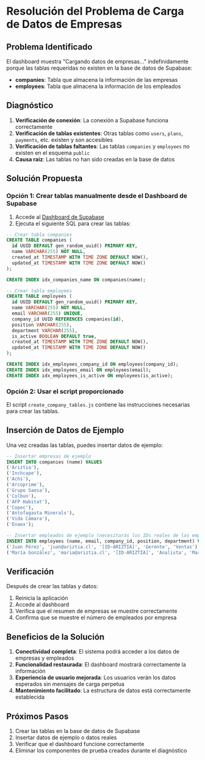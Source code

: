 # Resolución del Problema de Carga de Datos de Empresas

## Problema Identificado

El dashboard muestra "Cargando datos de empresas..." indefinidamente porque las tablas requeridas no existen en la base de datos de Supabase:

- **companies**: Tabla que almacena la información de las empresas
- **employees**: Tabla que almacena la información de los empleados

## Diagnóstico

1. **Verificación de conexión**: La conexión a Supabase funciona correctamente
2. **Verificación de tablas existentes**: Otras tablas como `users`, `plans`, `payments`, etc. existen y son accesibles
3. **Verificación de tablas faltantes**: Las tablas `companies` y `employees` no existen en el esquema `public`
4. **Causa raíz**: Las tablas no han sido creadas en la base de datos

## Solución Propuesta

### Opción 1: Crear tablas manualmente desde el Dashboard de Supabase

1. Accede al [Dashboard de Supabase](https://app.supabase.io/project/[tu-proyecto]/editor)
2. Ejecuta el siguiente SQL para crear las tablas:

```sql
-- Crear tabla companies
CREATE TABLE companies (
  id UUID DEFAULT gen_random_uuid() PRIMARY KEY,
  name VARCHAR(255) NOT NULL,
  created_at TIMESTAMP WITH TIME ZONE DEFAULT NOW(),
  updated_at TIMESTAMP WITH TIME ZONE DEFAULT NOW()
);

CREATE INDEX idx_companies_name ON companies(name);

-- Crear tabla employees
CREATE TABLE employees (
  id UUID DEFAULT gen_random_uuid() PRIMARY KEY,
  name VARCHAR(255) NOT NULL,
  email VARCHAR(255) UNIQUE,
  company_id UUID REFERENCES companies(id),
  position VARCHAR(255),
  department VARCHAR(255),
  is_active BOOLEAN DEFAULT true,
  created_at TIMESTAMP WITH TIME ZONE DEFAULT NOW(),
  updated_at TIMESTAMP WITH TIME ZONE DEFAULT NOW()
);

CREATE INDEX idx_employees_company_id ON employees(company_id);
CREATE INDEX idx_employees_email ON employees(email);
CREATE INDEX idx_employees_is_active ON employees(is_active);
```

### Opción 2: Usar el script proporcionado

El script `create_company_tables.js` contiene las instrucciones necesarias para crear las tablas.

## Inserción de Datos de Ejemplo

Una vez creadas las tablas, puedes insertar datos de ejemplo:

```sql
-- Insertar empresas de ejemplo
INSERT INTO companies (name) VALUES 
('Ariztia'),
('Inchcape'),
('Achs'),
('Arcoprime'),
('Grupo Saesa'),
('Colbun'),
('AFP Habitat'),
('Copec'),
('Antofagasta Minerals'),
('Vida Cámara'),
('Enaex');

-- Insertar empleados de ejemplo (necesitarás los IDs reales de las empresas)
INSERT INTO employees (name, email, company_id, position, department) VALUES 
('Juan Pérez', 'juan@ariztia.cl', '[ID-ARIZTIA]', 'Gerente', 'Ventas'),
('María González', 'maria@ariztia.cl', '[ID-ARIZTIA]', 'Analista', 'Marketing');
```

## Verificación

Después de crear las tablas y datos:

1. Reinicia la aplicación
2. Accede al dashboard
3. Verifica que el resumen de empresas se muestre correctamente
4. Confirma que se muestre el número de empleados por empresa

## Beneficios de la Solución

1. **Conectividad completa**: El sistema podrá acceder a los datos de empresas y empleados
2. **Funcionalidad restaurada**: El dashboard mostrará correctamente la información
3. **Experiencia de usuario mejorada**: Los usuarios verán los datos esperados sin mensajes de carga perpetua
4. **Mantenimiento facilitado**: La estructura de datos está correctamente establecida

## Próximos Pasos

1. Crear las tablas en la base de datos de Supabase
2. Insertar datos de ejemplo o datos reales
3. Verificar que el dashboard funcione correctamente
4. Eliminar los componentes de prueba creados durante el diagnóstico